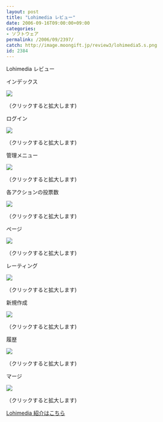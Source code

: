 ```yaml
---
layout: post
title: "Lohimedia レビュー"
date: 2006-09-16T09:00:00+09:00
categories:
- ソフトウェア
permalink: /2006/09/2397/
catch: http://image.moongift.jp/review3/lohimedia5.s.png
id: 2384
---
```

Lohimedia レビュー  
<!--more-->

インデックス

  

[![](http://image.moongift.jp/review3/lohimedia1.s.png)](http://image.moongift.jp/review3/lohimedia1.png)  
  
（クリックすると拡大します)

  

ログイン

  

[![](http://image.moongift.jp/review3/lohimedia2.s.png)](http://image.moongift.jp/review3/lohimedia2.png)  
  
（クリックすると拡大します)

  

管理メニュー

  

[![](http://image.moongift.jp/review3/lohimedia3.s.png)](http://image.moongift.jp/review3/lohimedia3.png)  
  
（クリックすると拡大します)

  

各アクションの投票数

  

[![](http://image.moongift.jp/review3/lohimedia4.s.png)](http://image.moongift.jp/review3/lohimedia4.png)  
  
（クリックすると拡大します)

  

ページ

  

[![](http://image.moongift.jp/review3/lohimedia5.s.png)](http://image.moongift.jp/review3/lohimedia5.png)  
  
（クリックすると拡大します)

  

レーティング

  

[![](http://image.moongift.jp/review3/lohimedia6.s.png)](http://image.moongift.jp/review3/lohimedia6.png)  
  
（クリックすると拡大します)

  

新規作成

  

[![](http://image.moongift.jp/review3/lohimedia7.s.png)](http://image.moongift.jp/review3/lohimedia7.png)  
  
（クリックすると拡大します)

  

履歴

  

[![](http://image.moongift.jp/review3/lohimedia8.s.png)](http://image.moongift.jp/review3/lohimedia8.png)  
  
（クリックすると拡大します)

  

マージ

  

[![](http://image.moongift.jp/review3/lohimedia9.s.png)](http://image.moongift.jp/review3/lohimedia9.png)  
  
（クリックすると拡大します)

  

[Lohimedia 紹介はこちら](http://oss.moongift.jp/intro/i-2396.html)

